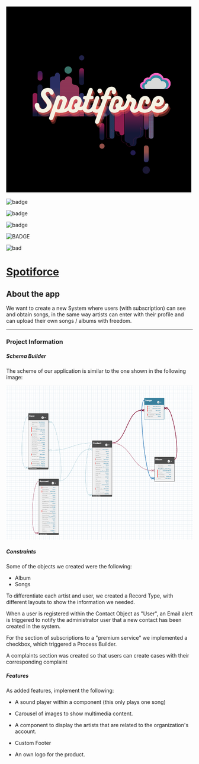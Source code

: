 ![Spotiforce](img\Spotiforce.png)

![badge](https://img.shields.io/github/stars/SebastianMM-96/Spotiforce?style=social)

![badge](https://img.shields.io/github/forks/SebastianMM-96/Spotiforce?style=social)

![badge](https://img.shields.io/github/commit-activity/w/SebastianMM-96/Spotiforce?style=plastic)

![BADGE](https://img.shields.io/github/commit-activity/w/SebastianMM-96/Spotiforce/feature/Spotiforce)

![bad](https://img.shields.io/github/last-commit/SebastianMM-96/Spotiforce)

# [Spotiforce](https://spotiforce-sdmm-developer-edition.na162.force.com/spotiforce/s/)

## About the app
We want to create a new System where users (with subscription) can see and obtain songs, in the same way artists can enter with their profile and can upload their own songs / albums with freedom.

----

### Project Information

##### **Schema Builder**

The scheme of our application is similar to the one shown in the following image:

![Schema](img\Spotiforce-Schema.png)

##### **Constraints**

Some of the objects we created were the following:
* Album
* Songs

To differentiate each artist and user, we created a Record Type, with different layouts to show the information we needed.

When a user is registered within the Contact Object as "User", an Email alert is triggered to notify the administrator user that a new contact has been created in the system.

For the section of subscriptions to a "premium service" we implemented a checkbox, which triggered a Process Builder.

A complaints section was created so that users can create cases with their corresponding complaint

##### **Features**

As added features, implement the following:

* A sound player within a component (this only plays one song)

* Carousel of images to show multimedia content.

* A component to display the artists that are related to the organization's account.

* Custom Footer

* An own logo for the product.